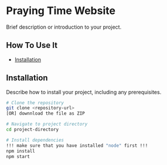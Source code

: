# Praying Time Website

Brief description or introduction to your project.

## How To Use It

- [Installation](#installation)

## Installation

Describe how to install your project, including any prerequisites.

```bash
# Clone the repository
git clone <repository-url>
[OR] downnload the file as ZIP

# Navigate to project directory
cd project-directory

# Install dependencies
!!! make sure that you have installed "node" first !!!
npm install
npm start


